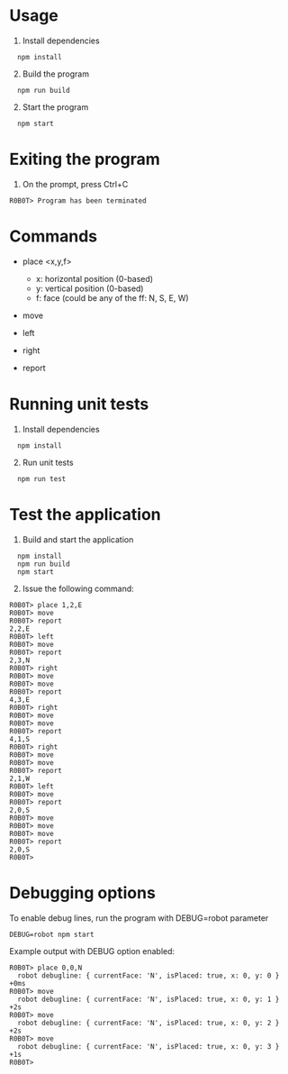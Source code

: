 # Usage
1. Install dependencies
```
  npm install
```
2. Build the program
```
  npm run build
```
2. Start the program
```
  npm start
```

# Exiting the program
1. On the prompt, press Ctrl+C
```
R0B0T> Program has been terminated
```

# Commands
* place <x,y,f>
  - x: horizontal position (0-based)
  - y: vertical position (0-based)
  - f: face (could be any of the ff: N, S, E, W)

* move
* left
* right
* report
# Running unit tests
1. Install dependencies
```
  npm install
```

2. Run unit tests
```
  npm run test
```

# Test the application
1. Build and start the application
```
  npm install
  npm run build
  npm start
```

2. Issue the following command:
```
R0B0T> place 1,2,E
R0B0T> move
R0B0T> report
2,2,E
R0B0T> left
R0B0T> move
R0B0T> report
2,3,N
R0B0T> right
R0B0T> move
R0B0T> move
R0B0T> report
4,3,E
R0B0T> right
R0B0T> move
R0B0T> move
R0B0T> report
4,1,S
R0B0T> right
R0B0T> move
R0B0T> move
R0B0T> report
2,1,W
R0B0T> left
R0B0T> move
R0B0T> report
2,0,S
R0B0T> move
R0B0T> move
R0B0T> move
R0B0T> report
2,0,S
R0B0T>
```

# Debugging options
To enable debug lines, run the program with DEBUG=robot parameter
```
DEBUG=robot npm start
```

Example output with DEBUG option enabled:
```
R0B0T> place 0,0,N
  robot debugline: { currentFace: 'N', isPlaced: true, x: 0, y: 0 } +0ms
R0B0T> move
  robot debugline: { currentFace: 'N', isPlaced: true, x: 0, y: 1 } +2s
R0B0T> move
  robot debugline: { currentFace: 'N', isPlaced: true, x: 0, y: 2 } +2s
R0B0T> move
  robot debugline: { currentFace: 'N', isPlaced: true, x: 0, y: 3 } +1s
R0B0T> 

```